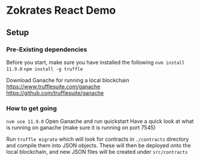 # Zokrates React Demo

## Setup


### Pre-Existing dependencies
Before you start, make sure you have installed the following
`nvm install 11.9.0`
`npm install -g truffle`

Download Ganache for running a local blockchain
https://www.trufflesuite.com/ganache
https://github.com/trufflesuite/ganache

### How to get going
`nvm use 11.9.0`
Open Ganache and run quickstart
Have a quick look at what is running on ganache (make sure it is running on port 7545)

Run `truffle migrate` which will look for contracts in `./contracts` directory and compile them into JSON objects.
These will then be deployed onto the local blockchain, and new JSON files will be created under `src/contracts`
